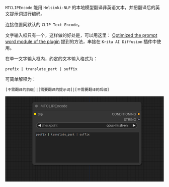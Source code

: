 `MTCLIPEncode` 能用 `Helsinki-NLP` 的本地模型翻译非英语文本，并把翻译后的英文提示词进行编码。

连接位置同默认的 `CLIP Text Encode`。

文字输入框只有一个，这样做的好处是，可以用这里： [Optimized the prompt word module of the plugin](https://github.com/Acly/krita-ai-diffusion/discussions/867) 提到的方法，串接在 `Krita AI Diffusion` 插件中使用。

在单一文字输入框内，约定的文本输入格式为：

`prefix | translate_part | suffix`

可简单解释为：

`[不需翻译的前缀]|[需要翻译的提示词]|[不需要翻译的后缀]`



![节点和输入文本的格式](https://github.com/Marksusu/ComfyUI_MTCLIPEncode/blob/main/2024-07-23%2015-21-25.png)
